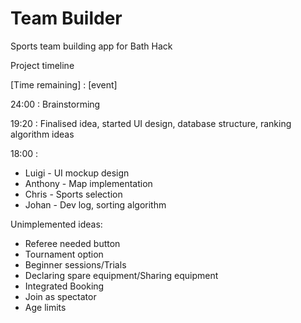 # Team Builder
Sports team building app for Bath Hack

Project timeline

[Time remaining] : [event]

24:00 : Brainstorming

19:20 : Finalised idea, started UI design, database structure, ranking algorithm ideas

18:00 : 
- Luigi - UI mockup design
- Anthony - Map implementation
- Chris - Sports selection
- Johan - Dev log, sorting algorithm 






Unimplemented ideas:
 
- Referee needed button
- Tournament option
- Beginner sessions/Trials
- Declaring spare equipment/Sharing equipment
- Integrated Booking
- Join as spectator
- Age limits

